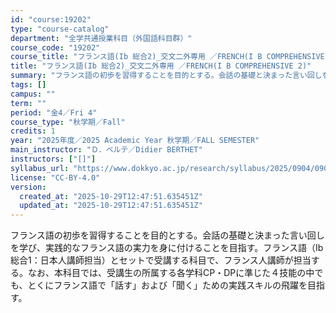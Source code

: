 ```yaml
---
id: "course:19202"
type: "course-catalog"
department: "全学共通授業科目（外国語科目群）"
course_code: "19202"
course_title: "フランス語(Ib 総合2)_交文二外専用 ／FRENCH(I B COMPREHENSIVE 2)"
title: "フランス語(Ib 総合2)_交文二外専用 ／FRENCH(I B COMPREHENSIVE 2)"
summary: "フランス語の初歩を習得することを目的とする。会話の基礎と決まった言い回しを学び、実践的なフランス語の実力を身に付けることを目指す。フランス語（Ⅰb 総合1：日本人講師担当）とセットで受講する科目で、フランス人講師が担当する。なお、本科目では…"
tags: []
campus: ""
term: ""
period: "金4／Fri 4"
course_type: "秋学期／Fall"
credits: 1
year: "2025年度／2025 Academic Year 秋学期／FALL SEMESTER"
main_instructor: "Ｄ．ベルテ／Didier BERTHET"
instructors: ["[]"]
syllabus_url: "https://www.dokkyo.ac.jp/research/syllabus/2025/0904/0904_19202_ja_JP.html"
license: "CC-BY-4.0"
version:
  created_at: "2025-10-29T12:47:51.635451Z"
  updated_at: "2025-10-29T12:47:51.635451Z"
---
```

フランス語の初歩を習得することを目的とする。会話の基礎と決まった言い回しを学び、実践的なフランス語の実力を身に付けることを目指す。フランス語（Ⅰb 総合1：日本人講師担当）とセットで受講する科目で、フランス人講師が担当する。なお、本科目では、受講生の所属する各学科CP・DPに準じた４技能の中でも、とくにフランス語で「話す」および「聞く」ための実践スキルの飛躍を目指す。
